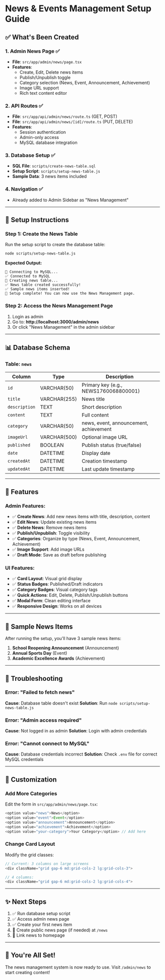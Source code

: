 # News & Events Management Setup Guide

## ✅ What's Been Created

### 1. **Admin News Page** ✅
- **File**: `src/app/admin/news/page.tsx`
- **Features**:
  - Create, Edit, Delete news items
  - Publish/Unpublish toggle
  - Category selection (News, Event, Announcement, Achievement)
  - Image URL support
  - Rich text content editor

### 2. **API Routes** ✅
- **File**: `src/app/api/admin/news/route.ts` (GET, POST)
- **File**: `src/app/api/admin/news/[id]/route.ts` (PUT, DELETE)
- **Features**:
  - Session authentication
  - Admin-only access
  - MySQL database integration

### 3. **Database Setup** ✅
- **SQL File**: `scripts/create-news-table.sql`
- **Setup Script**: `scripts/setup-news-table.js`
- **Sample Data**: 3 news items included

### 4. **Navigation** ✅
- Already added to Admin Sidebar as "News Management"

---

## 🚀 Setup Instructions

### Step 1: Create the News Table

Run the setup script to create the database table:

```bash
node scripts/setup-news-table.js
```

**Expected Output:**
```
📡 Connecting to MySQL...
✅ Connected to MySQL
📝 Creating news table...
✅ News table created successfully!
✅ Sample news items inserted!
🎉 Setup complete! You can now use the News Management page.
```

### Step 2: Access the News Management Page

1. Login as admin
2. Go to: **http://localhost:3000/admin/news**
3. Or click "News Management" in the admin sidebar

---

## 📊 Database Schema

### Table: `news`

| Column | Type | Description |
|--------|------|-------------|
| `id` | VARCHAR(50) | Primary key (e.g., NEWS1760068800001) |
| `title` | VARCHAR(255) | News title |
| `description` | TEXT | Short description |
| `content` | TEXT | Full content |
| `category` | VARCHAR(50) | news, event, announcement, achievement |
| `imageUrl` | VARCHAR(500) | Optional image URL |
| `published` | BOOLEAN | Publish status (true/false) |
| `date` | DATETIME | Display date |
| `createdAt` | DATETIME | Creation timestamp |
| `updatedAt` | DATETIME | Last update timestamp |

---

## 🎯 Features

### Admin Features:
- ✅ **Create News**: Add new news items with title, description, content
- ✅ **Edit News**: Update existing news items
- ✅ **Delete News**: Remove news items
- ✅ **Publish/Unpublish**: Toggle visibility
- ✅ **Categories**: Organize by type (News, Event, Announcement, Achievement)
- ✅ **Image Support**: Add image URLs
- ✅ **Draft Mode**: Save as draft before publishing

### UI Features:
- ✅ **Card Layout**: Visual grid display
- ✅ **Status Badges**: Published/Draft indicators
- ✅ **Category Badges**: Visual category tags
- ✅ **Quick Actions**: Edit, Delete, Publish/Unpublish buttons
- ✅ **Modal Form**: Clean editing interface
- ✅ **Responsive Design**: Works on all devices

---

## 📝 Sample News Items

After running the setup, you'll have 3 sample news items:

1. **School Reopening Announcement** (Announcement)
2. **Annual Sports Day** (Event)
3. **Academic Excellence Awards** (Achievement)

---

## 🔧 Troubleshooting

### Error: "Failed to fetch news"
**Cause**: Database table doesn't exist
**Solution**: Run `node scripts/setup-news-table.js`

### Error: "Admin access required"
**Cause**: Not logged in as admin
**Solution**: Login with admin credentials

### Error: "Cannot connect to MySQL"
**Cause**: Database credentials incorrect
**Solution**: Check `.env` file for correct MySQL credentials

---

## 🎨 Customization

### Add More Categories
Edit the form in `src/app/admin/news/page.tsx`:
```typescript
<option value="news">News</option>
<option value="event">Event</option>
<option value="announcement">Announcement</option>
<option value="achievement">Achievement</option>
<option value="your-category">Your Category</option> // Add here
```

### Change Card Layout
Modify the grid classes:
```typescript
// Current: 3 columns on large screens
<div className="grid gap-6 md:grid-cols-2 lg:grid-cols-3">

// 4 columns:
<div className="grid gap-6 md:grid-cols-2 lg:grid-cols-4">
```

---

## ✨ Next Steps

1. ✅ Run database setup script
2. ✅ Access admin news page
3. ✅ Create your first news item
4. 📄 Create public news page (if needed) at `/news`
5. 🔗 Link news to homepage

---

## 🎉 You're All Set!

The news management system is now ready to use. Visit `/admin/news` to start creating content!
